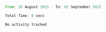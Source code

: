 <!--START_SECTION:waka-->

```rust
From: 26 August 2025 - To: 02 September 2025

Total Time: 0 secs

No activity tracked
```

<!--END_SECTION:waka-->
